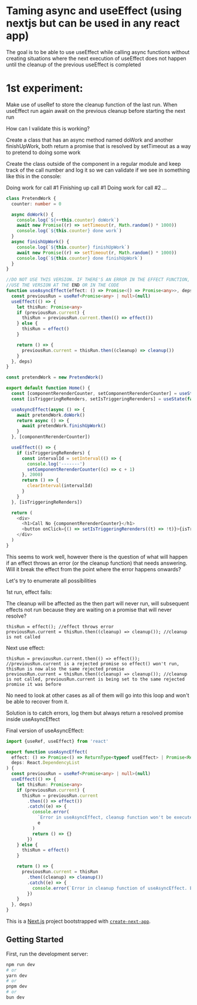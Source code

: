 # Taming async and useEffect (using nextjs but can be used in any react app)

The goal is to be able to use useEffect while calling async functions without creating situations where the next execution of useEffect does not happen until the cleanup of the previous useEffect is completed

# 1st experiment:

Make use of useRef to store the cleanup function of the last run. When useEffect run again await on the previous cleanup before starting the next run

How can I validate this is working?

Create a class that has an async method named doWork and another finishUpWork, both return a promise that is resolved by setTimeout as a way to pretend to doing some work

Create the class outside of the component in a regular module and keep track of the call number and log it so we can validate if we see in something like this in the console:

Doing work for call #1
Finishing up call #1
Doing work for call #2
...

```typescript
class PretendWork {
  counter: number = 0

  async doWork() {
    console.log(`${++this.counter} doWork`)
    await new Promise((r) => setTimeout(r, Math.random() * 1000))
    console.log(`${this.counter} done work`)
  }
  async finishUpWork() {
    console.log(`${this.counter} finishUpWork`)
    await new Promise((r) => setTimeout(r, Math.random() * 1000))
    console.log(`${this.counter} done finishUpWork`)
  }
}

//DO NOT USE THIS VERSION. IF THERE'S AN ERROR IN THE EFFECT FUNCTION, THIS VERSION WON'T BE ABLE TO RECOVER
//USE THE VERSION AT THE END OR IN THE CODE
function useAsyncEffect(effect: () => Promise<() => Promise<any>>, deps: React.DependencyList) {
  const previousRun = useRef<Promise<any> | null>(null)
  useEffect(() => {
    let thisRun: Promise<any>
    if (previousRun.current) {
      thisRun = previousRun.current.then(() => effect())
    } else {
      thisRun = effect()
    }

    return () => {
      previousRun.current = thisRun.then((cleanup) => cleanup())
    }
  }, deps)
}

const pretendWork = new PretendWork()

export default function Home() {
  const [componentRerenderCounter, setComponentRerenderCounter] = useState<number>(0)
  const [isTriggeringReRenders, setIsTriggeringRerenders] = useState(false)

  useAsyncEffect(async () => {
    await pretendWork.doWork()
    return async () => {
      await pretendWork.finishUpWork()
    }
  }, [componentRerenderCounter])

  useEffect(() => {
    if (isTriggeringReRenders) {
      const intervalId = setInterval(() => {
        console.log('-------')
        setComponentRerenderCounter((c) => c + 1)
      }, 2000)
      return () => {
        clearInterval(intervalId)
      }
    }
  }, [isTriggeringReRenders])

  return (
    <div>
      <h1>Call No {componentRerenderCounter}</h1>
      <button onClick={() => setIsTriggeringRerenders((t) => !t)}>{isTriggeringReRenders ? 'Stop' : 'Start'}</button>
    </div>
  )
}
```

This seems to work well, however there is the question of what will happen if an effect throws an error (or the cleanup function) that needs answering. Will it break the effect from the point where the error happens onwards?

Let's try to enumerate all possibilities

1st run, effect fails:

The cleanup will be affected as the then part will never run, will subsequent effects not run because they are waiting on a promise that will never resolve?

```
thisRun = effect(); //effect throws error
previousRun.current = thisRun.then((cleanup) => cleanup()); //cleanup is not called
```

Next use effect:

```
thisRun = previousRun.current.then(() => effect()); //previousRun.current is a rejected promise so effect() won't run, thisRun is now also the same rejected promise
previousRun.current = thisRun.then((cleanup) => cleanup()); //cleanup is not called, previousRun.current is being set to the same rejected promise it was before
```

No need to look at other cases as all of them will go into this loop and won't be able to recover from it.

Solution is to catch errors, log them but always return a resolved promise inside useAsyncEffect

Final version of useAsyncEffect:

```typescript
import {useRef, useEffect} from 'react'

export function useAsyncEffect(
  effect: () => Promise<() => ReturnType<typeof useEffect> | Promise<ReturnType<typeof useEffect>>>,
  deps: React.DependencyList
) {
  const previousRun = useRef<Promise<any> | null>(null)
  useEffect(() => {
    let thisRun: Promise<any>
    if (previousRun.current) {
      thisRun = previousRun.current
        .then(() => effect())
        .catch((e) => {
          console.error(
            `Error in useAsyncEffect, cleanup function won't be executed. Make sure you handle errors in your effect to avoid this. Error details:`,
            e
          )
          return () => {}
        })
    } else {
      thisRun = effect()
    }

    return () => {
      previousRun.current = thisRun
        .then((cleanup) => cleanup())
        .catch((e) => {
          console.error(`Error in cleanup function of useAsyncEffect. Error details:`, e)
        })
    }
  }, deps)
}
```

This is a [Next.js](https://nextjs.org) project bootstrapped with [`create-next-app`](https://nextjs.org/docs/app/api-reference/cli/create-next-app).

## Getting Started

First, run the development server:

```bash
npm run dev
# or
yarn dev
# or
pnpm dev
# or
bun dev
```
